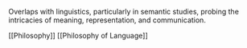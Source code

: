 Overlaps with linguistics, particularly in semantic studies, probing the intricacies of meaning, representation, and communication.

[[Philosophy]]
[[Philosophy of Language]]
